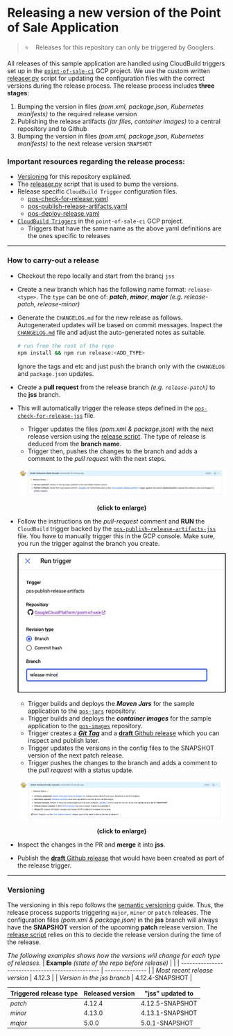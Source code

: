 # Releasing a new version of the Point of Sale Application

> ⭐ &nbsp;&nbsp; Releases for this repository can only be triggered by Googlers.

All releases of this sample application are handled using CloudBuild triggers
set up in the [`point-of-sale-ci`](https://console.cloud.google.com/cloud-build/triggers;region=global?project=point-of-sale-ci) GCP project. We use the custom written [releaser.py](/.github/releases/releaser.py) script for updating the configuration files with the correct
versions during the release process. The release process includes **three stages**:
1. Bumping the version in files _(pom.xml, package.json, Kubernetes manifests)_
   to the required release version
2. Publishing the release artifacts _(jar files, container images)_ to a central
   repository and to Github
3. Bumping the version in files _(pom.xml, package.json, Kubernetes manifests)_
   to the next release version `SNAPSHOT`

### Important resources regarding the release process:
- [Versioning](#versioning) for this repository explained.
- The [releaser.py](/.github/releases/releaser.py) script that is used to bump the versions.
- Release specific `CloudBuild Trigger` configuration files.
  - [pos-check-for-release.yaml](/.github/cloudbuild/pos-check-for-release.yaml)
  - [pos-publish-release-artifacts.yaml](/.github/cloudbuild/pos-publish-release-artifacts.yaml)
  - [pos-deploy-release.yaml](/.github/cloudbuild/pos-deploy-release.yaml)
- [`CloudBuild Triggers`](https://console.cloud.google.com/cloud-build/triggers;region=global?project=point-of-sale-ci) in the `point-of-sale-ci` GCP project.
  - Triggers that have the same name as the above yaml definitions are the ones
    specific to releases
---
### How to carry-out a release

- Checkout the repo locally and start from the brancj `jss`

- Create a new branch which has the following name format: `release-<type>`. The
  `type` can be one of: ***patch***, ***minor***, ***major*** _(e.g. release-patch, release-minor)_
- Generate the `CHANGELOG.md` for the new release as follows. Autogenerated updates
  will be based on commit messages. Inspect the [`CHANGELOG.md`](/CHANGELOG.md)
  file and adjust the auto-generated notes as suitable.
    ```sh
    # run from the root of the repo
    npm install && npm run release:<ADD_TYPE>
    ```
  Ignore the tags and etc and just push the branch only with the `CHANGELOG`
  and `package.json` updates.
- Create a **pull request** from the release branch _(e.g. `release-patch`)_ to
  the **jss** branch.
- This will automatically trigger the release steps defined in the [`pos-check-for-release-jss`](/.github/cloudbuild/pos-check-for-release.yaml) file.
  - Trigger updates the files _(pom.xml & package.json)_ with the next release version using
    the [release script](/.github/releases/releaser.py). The type of release is deduced from the
    **branch name**.
  - Trigger then, pushes the changes to the branch and adds a comment to the _pull request_ with the next steps.
  <p>
    <img src="/docs/images/release1.png">
    <div align="center">
         <strong>(click to enlarge)</strong>
     </div>
  </p>
- Follow the instructions on the _pull-request_ comment and **RUN** the `CloudBuild`
  trigger backed by the [`pos-publish-release-artifacts-jss`](/.github/cloudbuild/pos-publish-release-artifacts.yaml) file. You have to manually trigger this in the GCP console. Make sure,
  you run the trigger against the branch you create.
  <p>
    <img src="/docs/images/trigger.png">
  </p>

    - Trigger builds and deploys the ***Maven Jars*** for the sample application
      to the [`pos-jars`](https://console.cloud.google.com/artifacts/maven/point-of-sale-ci/us/pos-jars?project=point-of-sale-ci) repository.
    - Trigger builds and deploys the ***container images*** for the sample application
      to the [`pos-images`](https://pantheon.corp.google.com/artifacts/docker/point-of-sale-ci/us/pos-images?project=point-of-sale-ci) repository.
    - Trigger creates a [***Git Tag***](https://github.com/GoogleCloudPlatform/point-of-sale/tags) and a [**draft** Github release](https://github.com/GoogleCloudPlatform/point-of-sale/releases) which you can inspect and publish later.
    - Trigger updates the versions in the config files to the SNAPSHOT version of
      the next patch release.
    - Trigger pushes the changes to the branch and adds a comment to the _pull request_ with a
      status update.
    <p>
      <img src="/docs/images/release2.png">
      <div align="center">
         <strong>(click to enlarge)</strong>
      </div>
    </p>
- Inspect the changes in the PR and **merge** it into **jss**.
- Publish the [**draft** Github release](https://github.com/GoogleCloudPlatform/point-of-sale/releases) that would have been created as part of the release trigger.

---
### Versioning
The versioning in this repo follows the [semantic versioning](https://semver.org/)
guide. Thus, the release process supports triggering `major`, `minor` or `patch`
releases. The configuration files _(pom.xml & package.json)_ in the **jss**
branch will always have the **SNAPSHOT** version of the upcoming **patch**
release version. The [release script](/.github/releases/releaser.py) relies on
this to decide the release version during the time of the release.

_The following examples shows how the versions will change for each type of releases._
| **Example** _(state of the repo before release)_ |                 |
| ------------------------------------------------ | --------------- |
| _Most recent release version_                    | 4.12.3          |
| _Version in the jss branch_                      | 4.12.4-SNAPSHOT |


| Triggered release type | Released version | **"jss"** updated to |
| ---------------------- | ---------------- | -------------------- |
| _patch_                | 4.12.4           | 4.12.5-SNAPSHOT      |
| _minor_                | 4.13.0           | 4.13.1-SNAPSHOT      |
| _major_                | 5.0.0            | 5.0.1-SNAPSHOT       |
